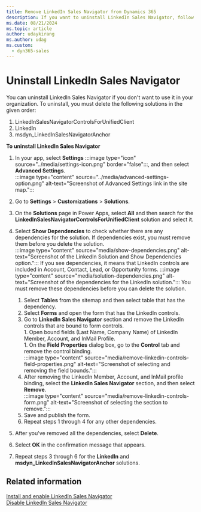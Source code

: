 ```yaml
---
title: Remove LinkedIn Sales Navigator from Dynamics 365
description: If you want to uninstall LinkedIn Sales Navigator, follow these steps to delete the appropriate solutions in the correct order.
ms.date: 08/21/2024
ms.topic: article
author: udaykirang
ms.author: udag
ms.custom: 
  - dyn365-sales
---
```


# Uninstall LinkedIn Sales Navigator

You can uninstall LinkedIn Sales Navigator if you don't want to use it in your organization. To uninstall, you must delete the following solutions in the given order:

1. LinkedInSalesNavigatorControlsForUnifiedClient
2. LinkedIn
3. msdyn_LinkedInSalesNavigatorAnchor

**To uninstall LinkedIn Sales Navigator**

1. In your app, select **Settings** :::image type="icon" source="../media/settings-icon.png" border="false":::, and then select **Advanced Settings**.  
   :::image type="content" source="../media/advanced-settings-option.png" alt-text="Screenshot of Advanced Settings link in the site map.":::

2. Go to **Settings** > **Customizations** > **Solutions**.
3. On the **Solutions** page in Power Apps, select **All** and then search for the **LinkedInSalesNavigatorControlsForUnifiedClient** solution and select it.
4. Select **Show Dependencies** to check whether there are any dependencies for the solution. If dependencies exist, you must remove them before you delete the solution.  
   :::image type="content" source="media/show-dependencies.png" alt-text="Screenshot of the LinkedIn Solution and Show Dependencies option.":::
  If you see dependencies, it means that LinkedIn controls are included in Account, Contact, Lead, or Opportunity forms. 
  :::image type="content" source="media/solution-dependencies.png" alt-text="Screenshot of the dependencies for the LinkedIn solution.":::
  You must remove these dependencies before you can delete the solution.
     1. Select **Tables** from the sitemap and then select table that has the dependency.
     1. Select **Forms** and open the form that has the LinkedIn controls.
     1. Go to **LinkedIn Sales Navigator** section and remove the LinkedIn controls that are bound to form controls.  
       1. Open bound fields (Last Name, Company Name) of LinkedIn Member, Account, and InMail Profile.  
       1. On the **Field Properties** dialog box, go to the **Control** tab and remove the control binding.  
         :::image type="content" source="media/remove-linkedin-controls-field-properties.png" alt-text="Screenshot of selecting and removing the field bounds.":::  
     1. After removing the LinkedIn Member, Account, and InMail profile binding, select the **LinkedIn Sales Navigator** section, and then select **Remove**.  
         :::image type="content" source="media/remove-linkedin-controls-form.png" alt-text="Screenshot of selecting the section to remove.":::  
     1. Save and publish the form.  
     1. Repeat steps 1 through 4 for any other dependencies.
1. After you've removed all the dependencies, select **Delete**.
1. Select **OK** in the confirmation message that appears.
1. Repeat steps 3 through 6 for the **LinkedIn** and **msdyn_LinkedInSalesNavigatorAnchor** solutions.

## Related information

[Install and enable LinkedIn Sales Navigator](install-sales-navigator.md)  
[Disable LinkedIn Sales Navigator](disable-sales-navigator.md)
